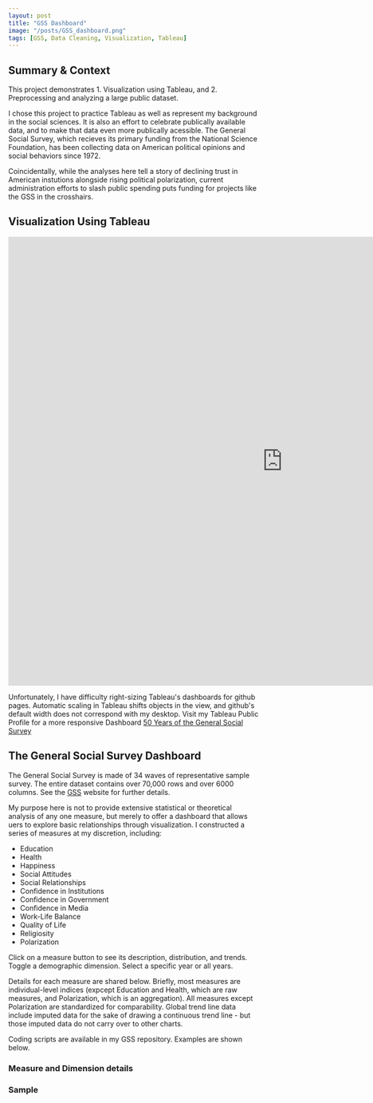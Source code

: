```yaml
---
layout: post
title: "GSS Dashboard"
image: "/posts/GSS_dashboard.png"
tags: [GSS, Data Cleaning, Visualization, Tableau]
---
```


## Summary & Context
This project demonstrates 1. Visualization using Tableau, and 2. Preprocessing and analyzing a large public dataset. 

I chose this project to practice Tableau as well as represent my background in the social sciences. It is also an effort to celebrate publically available data, and to make that data even more publically acessible. The General Social Survey, which recieves its primary funding from the National Science Foundation, has been collecting data on American political opinions and social behaviors since 1972. 

Coincidentally, while the analyses here tell a story of declining trust in American instutions alongside rising political polarization, current administration efforts to slash public spending puts funding for projects like the GSS in the crosshairs. 

## Visualization Using Tableau

<iframe seamless frameborder="0" src="https://public.tableau.com/views/GSS_2_17387981106750/GSSDashboard?:embed=yes&:display_count=yes&:showVizHome=no" width = '1100' height = '900'></iframe>

Unfortunately, I have difficulty right-sizing Tableau's dashboards for github pages. Automatic scaling in Tableau shifts objects in the view, and github's default width does not correspond with my desktop. 
Visit my Tableau Public Profile for a more responsive Dashboard
[50 Years of the General Social Survey](https://public.tableau.com/views/GSS_2_17387981106750/GSSDashboard?:language=en-US&publish=yes&:sid=&:redirect=auth&:display_count=n&:origin=viz_share_link)

## The General Social Survey Dashboard
The General Social Survey is made of 34 waves of representative sample survey. The entire dataset contains over 70,000 rows and over 6000 columns. See the [GSS](https://gss.norc.org/) website for further details. 

My purpose here is not to provide extensive statistical or theoretical analysis of any one measure, but merely to offer a dashboard that allows uers to explore basic relationships through visualization. I constructed a series of measures at my discretion, including: 

* Education
* Health
* Happiness
* Social Attitudes
* Social Relationships
* Confidence in Institutions
* Confidence in Government
* Confidence in Media
* Work-Life Balance
* Quality of Life
* Religiosity
* Polarization

Click on a measure button to see its description, distribution, and trends. Toggle a demographic dimension. Select a specific year or all years. 

Details for each measure are shared below. Briefly, most measures are individual-level indices (expcept Education and Health, which are raw measures, and Polarization, which is an aggregation). All measures except Polarization are standardized for comparability. Global trend line data include imputed data for the sake of drawing a continuous trend line - but those imputed data do not carry over to other charts. 

Coding scripts are available in my GSS repository. Examples are shown below. 

### Measure and Dimension details



### Sample 

